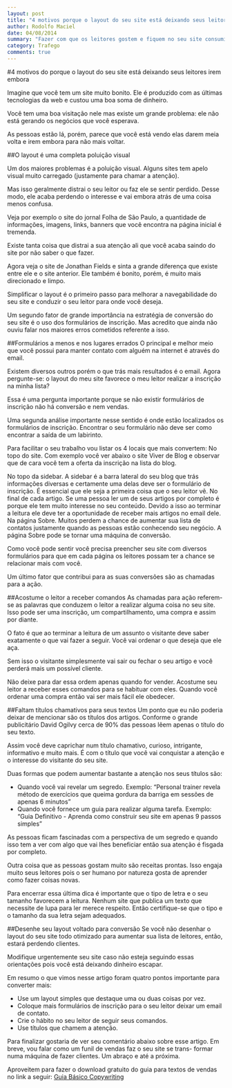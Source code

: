 ```yaml
---
layout: post
title: "4 motivos porque o layout do seu site está deixando seus leitores irem embora"
author: Rodolfo Maciel
date: 04/08/2014
summary: "Fazer com que os leitores gostem e fiquem no seu site consumindo seu conteúdo exige muito esforço. Com estas 4 dicas você vai aumentar e muito sua chance de sucesso."
category: Trafego
comments: true
---
```

#4 motivos do porque o layout do seu site está deixando seus leitores irem embora

Imagine que você tem um site muito bonito. Ele é produzido com as últimas tecnologias da web e custou uma boa soma de dinheiro.

Você tem uma boa visitação nele mas existe um grande problema: ele não está gerando os negócios que você esperava.

As pessoas estão lá, porém, parece que você está vendo elas darem meia volta e irem embora para não mais voltar.

##O layout é uma completa poluição visual

Um dos maiores problemas é a poluição visual. Alguns sites tem apelo visual muito carregado (justamente para chamar a atenção).

Mas isso geralmente distrai o seu leitor ou faz ele se sentir perdido. Desse modo, ele acaba perdendo o interesse e vai embora atrás de uma coisa menos confusa.

Veja por exemplo o site do jornal Folha de São Paulo, a quantidade de informações, imagens, links, banners que você encontra na página inicial é tremenda.

Existe tanta coisa que distrai a sua atenção ali que você acaba saindo do site por não saber o que fazer.

Agora veja o site de Jonathan Fields e sinta a grande diferença que existe entre ele e o site anterior. Ele também é bonito, porém, é muito mais direcionado e limpo.

Simplificar o layout é o primeiro passo para melhorar a navegabilidade do seu site e conduzir o seu leitor para onde você deseja.

Um segundo fator de grande importância na estratégia de conversão do seu site é o uso dos formulários de inscrição. Mas acredito que ainda não ouviu falar nos maiores erros cometidos referente a isso.

##Formulários a menos e nos lugares errados
O principal e melhor meio que você possui para manter contato com alguém na internet é através do email.

Existem diversos outros porém o que trás mais resultados é o email. Agora pergunte-se: o layout do meu site favorece o meu leitor realizar a inscrição na minha lista?

Essa é uma pergunta importante porque se não existir formulários de inscrição não há conversão e nem vendas.

Uma segunda análise importante nesse sentido é onde estão localizados os formulários de inscrição. Encontrar o seu formulário não deve ser como encontrar a saída de um labirinto.

Para facilitar o seu trabalho vou listar os 4 locais que mais convertem:
No topo do site. Com exemplo você ver abaixo o site Viver de Blog e observar que de cara você tem a oferta da inscrição na lista do blog.

No topo da sidebar. A sidebar é a barra lateral do seu blog que trás informações diversas e certamente uma delas deve ser o formulário de inscrição. É essencial que ele seja a primeira coisa que o seu leitor vê.
No final de cada artigo. Se uma pessoa ler um de seus artigos por completo é porque ele tem muito interesse no seu conteúdo. Devido a isso ao terminar a leitura ele deve ter a oportunidade de receber mais artigos no email dele.
Na página Sobre. Muitos perdem a chance de aumentar sua lista de contatos justamente quando as pessoas estão conhecendo seu negócio. A página Sobre pode se tornar uma máquina de conversão.

Como você pode sentir você precisa preencher seu site com diversos formulários para que em cada página os leitores possam ter a chance se relacionar mais com você.

Um último fator que contribui para as suas conversões são as chamadas para a ação.

##Acostume o leitor a receber comandos
As chamadas para ação referem-se as palavras que conduzem o leitor a realizar alguma coisa no seu site. Isso pode ser uma inscrição, um compartilhamento, uma compra e assim por diante.

O fato é que ao terminar a leitura de um assunto o visitante deve saber exatamente o que vai fazer a seguir. Você vai ordenar o que deseja que ele aça.

Sem isso o visitante simplesmente vai sair ou fechar o seu artigo e você perderá mais um possível cliente.

Não deixe para dar essa ordem apenas quando for vender. Acostume seu leitor a receber esses comandos para se habituar com eles. Quando você ordenar uma compra então vai ser mais fácil ele obedecer.

##Faltam títulos chamativos para seus textos
Um ponto que eu não poderia deixar de mencionar são os títulos dos artigos. Conforme o grande publicitário David Ogilvy cerca de 90% das pessoas lêem apenas o título do seu texto. 


Assim você deve caprichar num título chamativo, curioso, intrigante, informativo e muito mais. É com o título que você vai conquistar a atenção e o interesse do visitante do seu site.

Duas formas que podem aumentar bastante a atenção nos seus títulos são:
* Quando você vai revelar um segredo. Exemplo: “Personal trainer revela método de exercícios que queima gordura da barriga em sessões de apenas 6 minutos”
* Quando você fornece um guia para realizar alguma tarefa. Exemplo: “Guia Definitivo - Aprenda como construir seu site em apenas 9 passos simples”

As pessoas ficam fascinadas com a perspectiva de um segredo e quando isso tem a ver com algo que vai lhes beneficiar então sua atenção é fisgada por completo.

Outra coisa que as pessoas gostam muito são receitas prontas. Isso engaja muito seus leitores pois o ser humano por natureza gosta de aprender como fazer coisas novas.

Para encerrar essa última dica é importante que o tipo de letra e  o seu tamanho favorecem a leitura. Nenhum site que publica um texto que necessite de lupa para ler merece respeito. Então certifique-se que o tipo e o tamanho da sua letra sejam adequados.

##Desenhe seu layout voltado para conversão
Se você não desenhar o layout do seu site todo otimizado para aumentar sua lista de leitores, então, estará perdendo clientes.

Modifique urgentemente seu site caso não esteja seguindo essas orientações pois você está deixando dinheiro escapar.

Em resumo o que vimos nesse artigo foram quatro pontos importante para converter mais:

* Use um layout simples que destaque uma ou duas coisas por vez.
* Coloque mais formulários de inscrição para o seu leitor deixar um email de contato.
* Crie o hábito no seu leitor de seguir seus comandos.
* Use títulos que chamem a atenção.

Para finalizar gostaria de ver seu comentário abaixo sobre esse artigo. Em breve, vou falar como um funil de vendas faz o seu site se trans-
formar numa máquina de fazer clientes.
Um abraço e até a próxima.

Aproveitem para fazer o download gratuito do guia para textos de vendas no link a seguir: [Guia Básico Copywriting](http://eepurl.com/0PRvb "Baixe gratuitamente o seu Guia Básico Copywriting")
